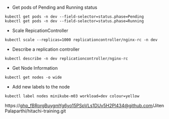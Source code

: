 - Get pods of Pending and Running status

```
kubectl get pods -n dev --field-selector=status.phase=Pending
kubectl get pods -n dev --field-selector=status.phase=Running
```
- Scale RepicationController

```
kubectl scale --replicas=1000 replicationcontroller/nginx-rc -n dev
```

- Describe a replication controller

```
kubectl describe -n dev replicationcontroller/nginx-rc
```

- Get Node Information

```
kubectl get nodes -o wide
```

- Add new labels to the node

```
kubectl label nodes minikube-m03 workload=dev colour=yellow
```




https://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@github.com/JitenPalaparthi/hitachi-training.git